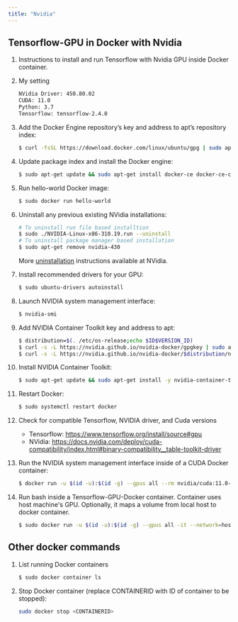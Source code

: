 ```yaml
---
title: "Nvidia"
---
```


## Tensorflow-GPU in Docker with Nvidia

1. Instructions to install and run Tensorflow with Nvidia GPU inside Docker container.

1. My setting
    ```bash
    NVidia Driver: 450.80.02    
    CUDA: 11.0
    Python: 3.7
    Tensorflow: tensorflow-2.4.0
    ```

1. Add the Docker Engine repository’s key and address to apt’s repository index:
    ```bash
    $ curl -fsSL https://download.docker.com/linux/ubuntu/gpg | sudo apt-key add - && sudo add-apt-repository "deb [arch=amd64] https://download.docker.com/linux/ubuntu $(lsb_release -cs) stable"
    ```

1. Update package index and install the Docker engine:
    ```bash
    $ sudo apt-get update && sudo apt-get install docker-ce docker-ce-cli containerd.io
    ```

1. Run hello-world Docker image:
    ```bash
    $ sudo docker run hello-world
    ```

1. Uninstall any previous existing NVidia installations:
    ```bash
    # To uninstall run file based installtion
    $ sudo ./NVIDIA-Linux-x86-310.19.run --uninstall
    # To uninstall package manager based installation
    $ sudo apt-get remove nvidia-430
    ```
    More [uninstallation](https://docs.nvidia.com/cuda/cuda-installation-guide-linux/index.html#handle-uninstallation) instructions available at NVidia.   

1. Install recommended drivers for your GPU: 
    ```bash
    $ sudo ubuntu-drivers autoinstall
    ```

1. Launch NVIDIA system management interface:
    ```bash
    $ nvidia-smi
    ```

1. Add NVIDIA Container Toolkit key and address to apt:
    ```bash
    $ distribution=$(. /etc/os-release;echo $ID$VERSION_ID) 
    $ curl -s -L https://nvidia.github.io/nvidia-docker/gpgkey | sudo apt-key add - 
    $ curl -s -L https://nvidia.github.io/nvidia-docker/$distribution/nvidia-docker.list | sudo tee /etc/apt/sources.list.d/nvidia-docker.list
    ```

1. Install NVIDIA Container Toolkit:
    ```bash
    $ sudo apt-get update && sudo apt-get install -y nvidia-container-toolkit
    ```

1. Restart Docker:
    ```bash
    $ sudo systemctl restart docker
    ```

1. Check for compatible Tensorflow, NVIDIA driver, and Cuda versions
    + Tensorflow: https://www.tensorflow.org/install/source#gpu
    + NVidia: https://docs.nvidia.com/deploy/cuda-compatibility/index.html#binary-compatibility__table-toolkit-driver

1. Run the NVIDIA system management interface inside of a CUDA Docker container:
    ```bash
    $ docker run -u $(id -u):$(id -g) --gpus all --rm nvidia/cuda:11.0-base nvidia-smi
    ```

1. Run bash inside a Tensorflow-GPU-Docker container. Container uses host machine's GPU. Optionally, it maps a volume from local host to docker container. 
    ```bash 
    $ sudo docker run -u $(id -u):$(id -g) --gpus all -it --network=host -v /home/kyber/workspaces/rl-tfagents/:/src/ tensorflow/tensorflow:2.4.0-gpu bash
    ```

## Other docker commands

1. List running Docker containers
    ```bash
    $ sudo docker container ls
    ```

1. Stop Docker container (replace CONTAINERID with ID of container to be stopped):
	```bash
    sudo docker stop <CONTAINERID>
    ```